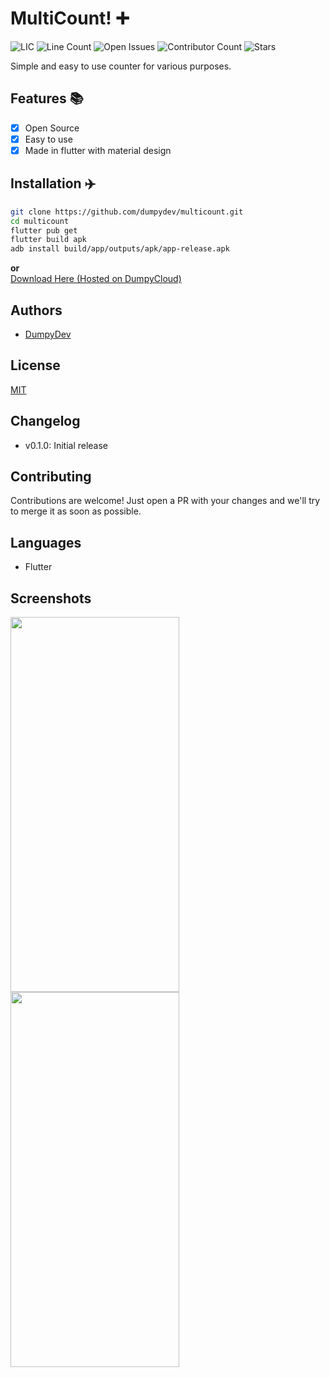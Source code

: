 # MultiCount! ➕
![LIC](https://img.shields.io/github/license/dumpydev/multicount?style=flat-square)
![Line Count](https://img.shields.io/tokei/lines/github/dumpydev/multicount?style=flat-square)
![Open Issues](https://img.shields.io/github/issues-raw/dumpydev/multicount?style=flat-square)
![Contributor Count](https://img.shields.io/github/contributors/dumpydev/multicount?style=flat-square)
![Stars](https://img.shields.io/github/stars/dumpydev/multicount?style=flat-square)

Simple and easy to use counter for various purposes.
## Features 📚
 - [x] Open Source
 - [x] Easy to use
 - [x] Made in flutter with material design
## Installation ✈️
```bash
git clone https://github.com/dumpydev/multicount.git
cd multicount
flutter pub get
flutter build apk
adb install build/app/outputs/apk/app-release.apk
```
**or**   
[Download Here (Hosted on DumpyCloud)](https://cloud.dumpy.gq/s/7aRf9APzxWbgX3N/download)
## Authors
- [DumpyDev](https://github.com/dumpydev/)
## License
[MIT](https://opensource.org/licenses/MIT)
## Changelog
- v0.1.0: Initial release
## Contributing
Contributions are welcome!
Just open a PR with your changes and we'll try to merge it as soon as possible.
## Languages
- Flutter
## Screenshots
<img height="600" src="https://cloud.dumpy.gq/s/KJ6MRfgA9xoDczZ/preview" width="270"/>
<img height="600" src="https://cloud.dumpy.gq/s/fFqZHfcm6gABfAj/preview" width="270"/>
